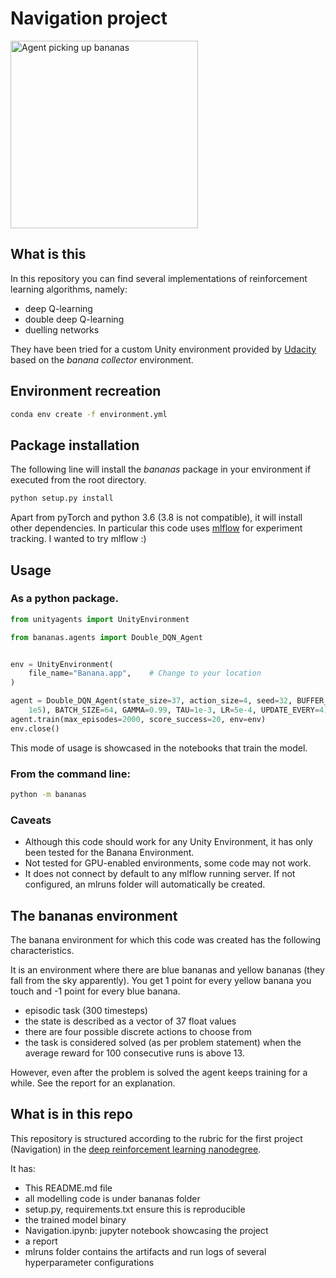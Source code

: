 # Navigation project

<img src="./extras/bananas_video.gif" width="300px" alt="Agent picking up bananas">

## What is this

In this repository you can find several implementations of reinforcement learning algorithms, namely:
- deep Q-learning
- double deep Q-learning
- duelling networks

They have been tried for a custom Unity environment provided by [Udacity](https://www.udacity.com) based on the *banana collector* environment.

## Environment recreation

```bash
conda env create -f environment.yml
```

## Package installation

The following line will install the *bananas* package in your environment if executed from the root directory.

```bash
python setup.py install
```

Apart from pyTorch and python 3.6 (3.8 is not compatible), it will install other dependencies. In particular this code uses [mlflow](https://mlflow.org/) for experiment tracking. I wanted to try mlflow :)

## Usage

### As a python package.

```python
from unityagents import UnityEnvironment

from bananas.agents import Double_DQN_Agent


env = UnityEnvironment(
    file_name="Banana.app",    # Change to your location
)

agent = Double_DQN_Agent(state_size=37, action_size=4, seed=32, BUFFER_SIZE=int(
    1e5), BATCH_SIZE=64, GAMMA=0.99, TAU=1e-3, LR=5e-4, UPDATE_EVERY=4)
agent.train(max_episodes=2000, score_success=20, env=env)
env.close()
```

This mode of usage is showcased in the notebooks that train the model. 

### From the command line:

```bash
python -m bananas
```

### Caveats

- Although this code should work for any Unity Environment, it has only been tested for the Banana Environment.
- Not tested for GPU-enabled environments, some code may not work.
- It does not connect by default to any mlflow running server. If not configured, an mlruns folder will automatically be created.

## The bananas environment

The banana environment for which this code was created has the following characteristics.

It is an environment where there are blue bananas and yellow bananas (they fall from the sky apparently). You get 1 point for every yellow banana you touch and -1 point for every blue banana.

- episodic task (300 timesteps)
- the state is described as a vector of 37 float values
- there are four possible discrete actions to choose from
- the task is considered solved (as per problem statement) when the average reward for 100 consecutive runs is above 13.

However, even after the problem is solved the agent keeps training for a while. See the report for an explanation.  
 
## What is in this repo

This repository is structured according to the rubric for the first project (Navigation) in the [deep reinforcement learning nanodegree](https://www.udacity.com/course/deep-reinforcement-learning-nanodegree--nd893).

It has:
- This README.md file
- all modelling code is under bananas folder
- setup.py, requirements.txt ensure this is reproducible
- the trained model binary
- Navigation.ipynb: jupyter notebook showcasing the project
- a report
- mlruns folder contains the artifacts and run logs of several hyperparameter configurations
